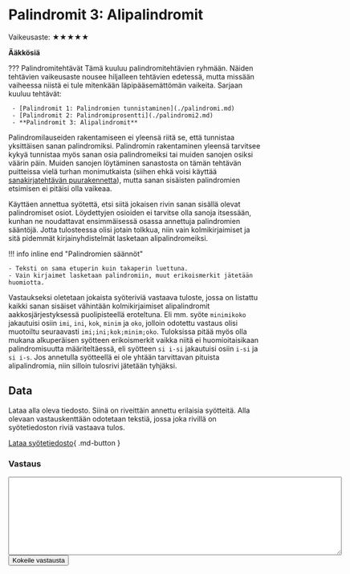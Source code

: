 # Palindromit 3: Alipalindromit
<div markdown class="info-card">
Vaikeusaste: ★★★★★

**Ääkkösiä**
</div>

??? Palindromitehtävät
    Tämä kuuluu palindromitehtävien ryhmään. Näiden tehtävien vaikeusaste nousee hiljalleen tehtävien edetessä, mutta missään vaiheessa niistä ei tule mitenkään läpipääsemättömän vaikeita. Sarjaan kuuluu tehtävät:

     - [Palindromit 1: Palindromien tunnistaminen](./palindromi.md)
     - [Palindromit 2: Palindromiprosentti](./palindromi2.md)
     - **Palindromit 3: Alipalindromit**

Palindromilauseiden rakentamiseen ei yleensä riitä se, että tunnistaa yksittäisen sanan palindromiksi. Palindromin rakentaminen yleensä tarvitsee kykyä tunnistaa myös sanan osia palindromeiksi tai muiden sanojen osiksi väärin päin. Muiden sanojen löytäminen sanastosta on tämän tehtävän puitteissa vielä turhan monimutkaista (siihen ehkä voisi käyttää [sanakirjatehtävän puurakennetta](./sanakirja.md)), mutta sanan sisäisten palindromien etsimisen ei pitäisi olla vaikeaa. 

Käyttäen annettua syötettä, etsi siitä jokaisen rivin sanan sisällä olevat palindromiset osiot. Löydettyjen osioiden ei tarvitse olla sanoja itsessään, kunhan ne noudattavat ensimmäisessä osassa annettuja palindromien sääntöjä. Jotta tulosteessa olisi jotain tolkkua, niin vain kolmikirjaimiset ja sitä pidemmät kirjainyhdistelmät lasketaan alipalindromeiksi.

!!! info inline end "Palindromien säännöt"
 
    - Teksti on sama etuperin kuin takaperin luettuna.
    - Vain kirjaimet lasketaan palindromiin, muut erikoismerkit jätetään huomiotta.

Vastaukseksi oletetaan jokaista syöteriviä vastaava tuloste, jossa on listattu kaikki sanan sisäiset vähintään kolmikirjaimiset alipalindromit aakkosjärjestyksessä puolipisteellä eroteltuna. Eli mm. syöte `minimikoko` jakautuisi osiin `imi`, `ini`, `kok`, `minim` ja `oko`, jolloin odotettu vastaus olisi muotoiltu seuraavasti `imi;ini;kok;minim;oko`. Tuloksissa pitää myös olla mukana alkuperäisen syötteen erikoismerkit vaikka niitä ei huomioitaisikaan palindromisuutta määriteltäessä, eli syötteen `si i-si` jakautuisi osiin `i-si` ja `si i-s`. Jos annetulla syötteellä ei ole yhtään tarvittavan pituista alipalindromia, niin silloin tulosrivi jätetään tyhjäksi.

## Data

Lataa alla oleva tiedosto. Siinä on riveittäin annettu erilaisia syötteitä. Alla olevaan vastauskenttään odotetaan tekstiä, jossa joka rivillä on syötetiedoston riviä vastaava tulos.

[Lataa syötetiedosto](../syotteet/palindromi_input.txt){ .md-button }



### Vastaus

<textarea rows="10" cols="80" id="tulos"></textarea>
<div id="vastausalue">
    <button class="md-button md-button--primary" id="submit_button">Kokeile vastausta</button>
    <div style="display: none;" id="vastaustiedosto">../../syotteet/palindromi_output3.txt</div>
    <div style="display: none;" id="tehtavatiedosto">../../syotteet/palindromi_input.txt</div>
    <div style="text_color: red" id="virhelista"></div>
</div>
